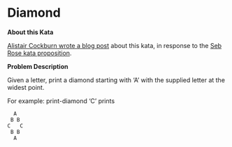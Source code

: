 # Diamond

**About this Kata**

[Alistair Cockburn wrote a blog post](http://alistair.cockburn.us/Thinking+before+programming) about this kata, in response to the [Seb Rose kata proposition](http://claysnow.co.uk/recycling-tests-in-tdd/).

**Problem Description**

Given a letter, print a diamond starting with ‘A’ with the supplied letter at the widest point.

For example: print-diamond ‘C’ prints

```
  A
 B B
C   C
 B B
  A
```
